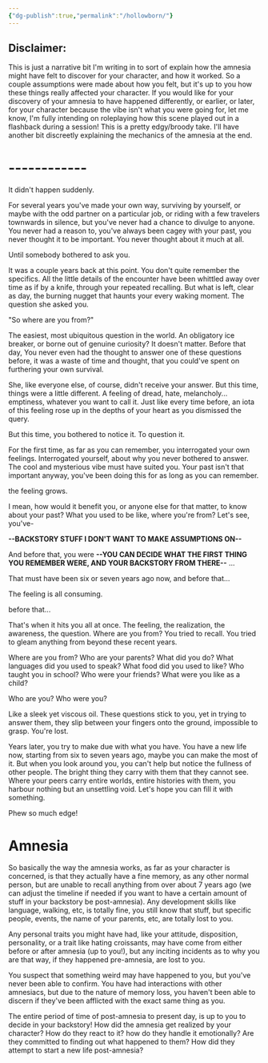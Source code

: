 ```yaml
---
{"dg-publish":true,"permalink":"/hollowborn/"}
---
```


## Disclaimer: 
This is just a narrative bit I'm writing in to sort of explain how the amnesia might have felt to discover for your character, and how it worked. So a couple assumptions were made about how you felt, but it's up to you how these things really affected your character. If you would like for your discovery of your amnesia to have happened differently, or earlier, or later, for your character because the vibe isn't what you were going for, let me know, I'm fully intending on roleplaying how this scene played out in a flashback during a session! This is a pretty edgy/broody take.  I'll have another bit discreetly explaining the mechanics of the amnesia at the end. 

# ------------



It didn't happen suddenly. 

For several years you've made your own way, surviving by yourself, or maybe with the odd partner on a particular job, or riding with a few travelers townwards in silence, but you've never had a chance to divulge to anyone. You never had a reason to, you've always been cagey with your past, you never thought it to be important. You never thought about it much at all.

Until somebody bothered to ask you. 

It was a couple years back at this point. You don't quite remember the specifics. All the little details of the encounter have been whittled away over time as if by a knife, through your repeated recalling. But what is left, clear as day, the burning nugget that haunts your every waking moment. The question she asked you. 

"So where are you from?"

The easiest, most ubiquitous question in the world. An obligatory ice breaker, or borne out of genuine curiosity? It doesn't matter. Before that day, You never even had the thought to answer one of these questions before, it was a waste of time and thought, that you could've spent on furthering your own survival. 

She, like everyone else, of course, didn't receive your answer. But this time, things were a little different. A feeling of dread, hate, melancholy... emptiness, whatever you want to call it. Just like every time before, an iota of this feeling rose up in the depths of your heart as you dismissed the query. 

But this time, you bothered to notice it. To question it. 

For the first time, as far as you can remember, you interrogated your own feelings. Interrogated yourself, about why you never bothered to answer. The cool and mysterious vibe must have suited you. Your past isn't that important anyway, you've been doing this for as long as you can remember. 

the feeling grows. 

I mean, how would it benefit you, or anyone else for that matter, to know about your past? What you used to be like, where you're from? Let's see, you've-

**--BACKSTORY STUFF I DON'T WANT TO MAKE ASSUMPTIONS ON--**

And before that, you were **--YOU CAN DECIDE WHAT THE FIRST THING YOU REMEMBER WERE, AND YOUR BACKSTORY FROM THERE--** ...

That must have been six or seven years ago now, and before that...

The feeling is all consuming. 

before that... 

That's when it hits you all at once. The feeling, the realization, the awareness, the question. Where are you from? You tried to recall. You tried to gleam anything from beyond these recent years. 

Where are you from? Who are your parents? What did you do? What languages did you used to speak? What food did you used to like? Who taught you in school? Who were your friends? What were you like as a child? 

Who are you? Who were you?

Like a sleek yet viscous oil. These questions stick to you, yet in trying to answer them, they slip between your fingers onto the ground, impossible to grasp. You're lost. 

Years later, you try to make due with what you have. You have a new life now, starting from six to seven years ago, maybe you can make the most of it. But when you look around you, you can't help but notice the fullness of other people. The bright thing they carry with them that they cannot see. Where your peers carry entire worlds, entire histories with them, you harbour nothing but an unsettling void. Let's hope you can fill it with something.


Phew so much edge!

# Amnesia

So basically the way the amnesia works, as far as your character is concerned, is that they actually have a fine memory, as any other normal person, but are unable to recall anything from over about 7 years ago (we can adjust the timeline if needed if you want to have a certain amount of stuff in your backstory be post-amnesia). Any development skills like language, walking, etc, is totally fine, you still know that stuff, but specific people, events, the name of your parents, etc, are totally lost to you.

Any personal traits you might have had, like your attitude, disposition, personality, or a trait like hating croissants, may have come from either before or after amnesia (up to you!), but any inciting incidents as to why you are that way, if they happened pre-amnesia, are lost to you. 

You suspect that something weird may have happened to you, but you've never been able to confirm. You have had interactions with other amnesiacs, but due to the nature of memory loss, you haven't been able to discern if they've been afflicted with the exact same thing as you. 

The entire period of time of post-amnesia to present day, is up to you to decide in your backstory! How did the amnesia get realized by your character? How do they react to it? how do they handle it emotionally? Are they committed to finding out what happened to them? How did they attempt to start a new life post-amnesia?
